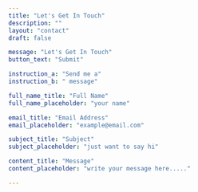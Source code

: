```yaml
---
title: "Let's Get In Touch"
description: ""
layout: "contact"
draft: false

message: "Let's Get In Touch"
button_text: "Submit"

instruction_a: "Send me a"
instruction_b: " message"

full_name_title: "Full Name"
full_name_placeholder: "your name"

email_title: "Email Address"
email_placeholder: "example@email.com"

subject_title: "Subject"
subject_placeholder: "just want to say hi"

content_title: "Message"
content_placeholder: "write your message here....."

---
```

